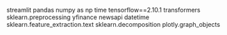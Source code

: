 streamlit 
pandas 
numpy as np
time
tensorflow==2.10.1 
transformers 
sklearn.preprocessing 
yfinance 
newsapi 
datetime 
sklearn.feature_extraction.text 
sklearn.decomposition 
plotly.graph_objects
